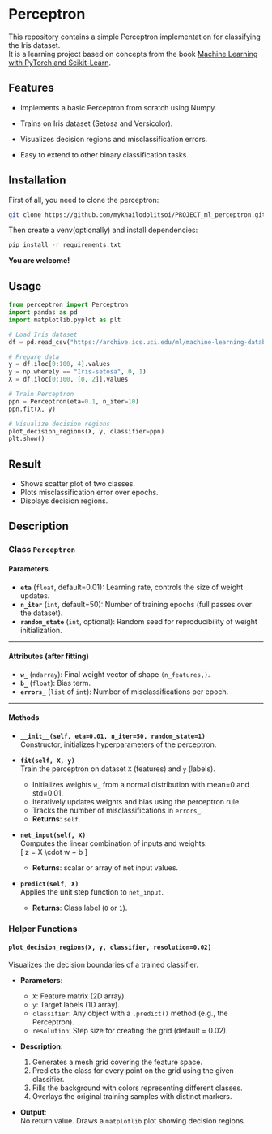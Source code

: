 # Perceptron

This repository contains a simple Perceptron implementation for classifying the Iris dataset.  
It is a learning project based on concepts from the book [Machine Learning with PyTorch and Scikit-Learn](https://sebastianraschka.com/books/machine-learning-with-pytorch-and-scikit-learn/).

## Features
- Implements a basic Perceptron from scratch using Numpy.

- Trains on Iris dataset (Setosa and Versicolor).

- Visualizes decision regions and misclassification errors.

- Easy to extend to other binary classification tasks.

## Installation
First of all, you need to clone the perceptron:
```bash
git clone https://github.com/mykhailodolitsoi/PROJECT_ml_perceptron.git
```

Then create a venv(optionally) and install dependencies:
```bash
pip install -r requirements.txt
```

**You are welcome!**

## Usage
```python
from perceptron import Perceptron
import pandas as pd
import matplotlib.pyplot as plt

# Load Iris dataset
df = pd.read_csv("https://archive.ics.uci.edu/ml/machine-learning-databases/iris/iris.data", header=None)

# Prepare data
y = df.iloc[0:100, 4].values
y = np.where(y == "Iris-setosa", 0, 1)
X = df.iloc[0:100, [0, 2]].values

# Train Perceptron
ppn = Perceptron(eta=0.1, n_iter=10)
ppn.fit(X, y)

# Visualize decision regions
plot_decision_regions(X, y, classifier=ppn)
plt.show()
```

## Result
- Shows scatter plot of two classes.
- Plots misclassification error over epochs.
- Displays decision regions.

## Description

### Class `Perceptron`

#### Parameters
- **`eta`** (`float`, default=0.01): Learning rate, controls the size of weight updates.  
- **`n_iter`** (`int`, default=50): Number of training epochs (full passes over the dataset).  
- **`random_state`** (`int`, optional): Random seed for reproducibility of weight initialization.  

---

#### Attributes (after fitting)
- **`w_`** (`ndarray`): Final weight vector of shape `(n_features,)`.  
- **`b_`** (`float`): Bias term.  
- **`errors_`** (`list` of `int`): Number of misclassifications per epoch.  

---

#### Methods
- **`__init__(self, eta=0.01, n_iter=50, random_state=1)`**  
  Constructor, initializes hyperparameters of the perceptron.

- **`fit(self, X, y)`**  
  Train the perceptron on dataset `X` (features) and `y` (labels).  
  - Initializes weights `w_` from a normal distribution with mean=0 and std=0.01.  
  - Iteratively updates weights and bias using the perceptron rule.  
  - Tracks the number of misclassifications in `errors_`.  
  - **Returns**: `self`.  

- **`net_input(self, X)`**  
  Computes the linear combination of inputs and weights:  
  \[
  z = X \cdot w + b
  \]  
  - **Returns**: scalar or array of net input values.  

- **`predict(self, X)`**  
  Applies the unit step function to `net_input`.  
  - **Returns**: Class label (`0` or `1`).  

### Helper Functions

#### `plot_decision_regions(X, y, classifier, resolution=0.02)`
Visualizes the decision boundaries of a trained classifier.  

- **Parameters**:  
  - `X`: Feature matrix (2D array).  
  - `y`: Target labels (1D array).  
  - `classifier`: Any object with a `.predict()` method (e.g., the Perceptron).  
  - `resolution`: Step size for creating the grid (default = 0.02).  

- **Description**:  
  1. Generates a mesh grid covering the feature space.  
  2. Predicts the class for every point on the grid using the given classifier.  
  3. Fills the background with colors representing different classes.  
  4. Overlays the original training samples with distinct markers.  

- **Output**:  
  No return value. Draws a `matplotlib` plot showing decision regions.  
